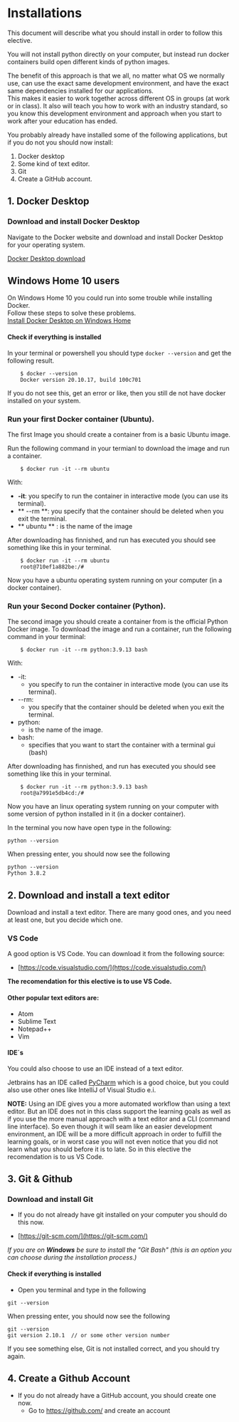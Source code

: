 # Installations
This document will describe what you should install in order to follow this elective.   

You will not install python directly on your computer, but instead run docker containers build open different kinds of python images.    

The benefit of this approach is that we all, no matter what OS we normally use, can use the exact same development environment, and have the exact  same dependencies installed for our applications.  
This makes it easier to work together across different OS in groups (at work or in class). It also will teach you how to work with an industry standard, so you know this development environment and approach when you start to work after your education has ended.  




You probably already have installed some of the following applications, but if you do not you should now install:

1. Docker desktop 
2. Some kind of text editor.
3. Git 
4. Create a GitHub account.

## 1. Docker Desktop
### Download and install Docker Desktop

Navigate to the Docker website and download and install Docker Desktop for your operating system.   

[Docker Desktop download](https://www.docker.com/products/docker-desktop)    

## Windows Home 10 users
On Windows Home 10 you could run into some trouble while installing Docker.     
Follow these steps to solve these problems.     
[Install Docker Desktop on Windows Home](https://docs.docker.com/docker-for-windows/install-windows-home/)

#### Check if everything is installed
In your terminal or powershell you should type ``` docker --version ``` and get the following result.

````
	$ docker --version 
	Docker version 20.10.17, build 100c701
````
If you do not see this, get an error or like, then you still de not have docker installed on your system.

### Run your first Docker container (Ubuntu). 

The first Image you should create a container from is a basic Ubuntu image.    

Run the following command in your termianl to download the image and run a container.


````
	$ docker run -it --rm ubuntu
````
With:   

* <b>-it</b>: you specify to run the container in interactive mode (you can use its terminal).
* ** --rm **: you specify that the container should be deleted when you exit the terminal.
* ** ubuntu ** : is the name of the image
 
After downloading has finnished, and run has executed you should see something like this in your terminal.

````
	$ docker run -it --rm ubuntu
	root@710ef1a882be:/#
````

Now you have a ubuntu operating system running on your computer (in a docker container).


### Run your Second Docker container (Python). 
The second image you should create a container from is the official Python Docker image.
To download the image and run a container, run the following command in your terminal:

````
	$ docker run -it --rm python:3.9.13 bash
````

With:   

* -it:  
	* you specify to run the container in interactive mode (you can use its terminal).
* --rm: 
	* you specify that the container should be deleted when you exit the terminal.
* python: 
	* is the name of the image.
* bash: 
	* specifies that you want to start the container with a terminal gui (bash) 

After downloading has finnished, and run has executed you should see something like this in your terminal.

````
	$ docker run -it --rm python:3.9.13 bash
	root@a7991e5db4cd:/#
````

Now you have an linux operating system running on your computer with some version of python installed in it (in a docker container).   

In the terminal you now have open type in the following:    

````
python --version
````

When pressing enter, you should now see the following

````
python --version
Python 3.8.2
````

## 2. Download and install a text editor
Download and install a text editor. There are many good ones, and you need at least one, but you decide which one.   

### VS Code
A good option is VS Code. You can download it from the following source: 

* [https://code.visualstudio.com/](https://code.visualstudio.com/)

**The recomendation for this elective is to use VS Code.**

#### Other popular text editors are:
* Atom
* Sublime Text
* Notepad++
* Vim

#### IDE´s
You could also choose to use an IDE instead of a text editor. 

Jetbrains has an IDE called [PyCharm](https://www.jetbrains.com/pycharm/) which is a good choice, but you could also use other ones like IntelliJ of Visual Studio e.i. 

**NOTE:**  Using an IDE gives you a more automated workflow than using a text editor. But an IDE does not in this class support the learning goals as well as if you use the more manual approach with a text editor and a CLI (command line interface). So even though it will seam like an easier development environment, an IDE will be a more difficult approach in order to fulfill the learning goals, or in worst case you will not even notice that you did not learn what you should before it is to late. So in this elective the recomendation is to us VS Code.  


## 3. Git & Github
### Download and install Git
* If you do not already have git installed on your computer you should do this now. 

* [https://git-scm.com/](https://git-scm.com/) 

_If you are on **Windows** be sure to install the "Git Bash" (this is an option you can choose during the installation process.)_

#### Check if everything is installed
* Open you terminal and type in the following

````
git --version
````
When pressing enter, you should now see the following

````
git --version
git version 2.10.1  // or some other version number
````

If you see something else, Git is not installed correct, and you should try again.


## 4. Create a Github Account
* If you do not already have a GitHub account, you should create one now. 
    * Go to https://github.com/ and create an account 


